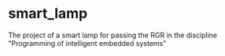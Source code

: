 # smart_lamp
The project of a smart lamp for passing the RGR in the discipline "Programming of intelligent embedded systems"
